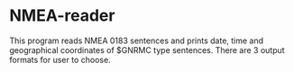 # NMEA-reader
This program reads NMEA 0183 sentences and prints date, time and geographical coordinates of $GNRMC type sentences. There are 3 output formats for user to choose. 
